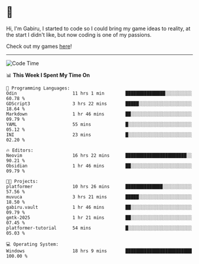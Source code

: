 # 🐀

Hi, I'm Gabiru, I started to code so I could bring my game ideas to reality, at the start I didn't like, but now coding is one of my passions.

Check out my games [here](https://gabiru.art/projetos/)!

---

<!--START_SECTION:waka-->
![Code Time](http://img.shields.io/badge/Code%20Time-528%20hrs%2045%20mins-blue)

📊 **This Week I Spent My Time On** 

```text
💬 Programming Languages: 
Odin                     11 hrs 1 min        ███████████████░░░░░░░░░░   60.78 % 
GDScript3                3 hrs 22 mins       █████░░░░░░░░░░░░░░░░░░░░   18.64 % 
Markdown                 1 hr 46 mins        ██░░░░░░░░░░░░░░░░░░░░░░░   09.79 % 
YAML                     55 mins             █░░░░░░░░░░░░░░░░░░░░░░░░   05.12 % 
INI                      23 mins             █░░░░░░░░░░░░░░░░░░░░░░░░   02.20 % 

🔥 Editors: 
Neovim                   16 hrs 22 mins      ███████████████████████░░   90.21 % 
Obsidian                 1 hr 46 mins        ██░░░░░░░░░░░░░░░░░░░░░░░   09.79 % 

🐱‍💻 Projects: 
platformer               10 hrs 26 mins      ██████████████░░░░░░░░░░░   57.56 % 
muvuca                   3 hrs 21 mins       █████░░░░░░░░░░░░░░░░░░░░   18.50 % 
gabiru.vault             1 hr 46 mins        ██░░░░░░░░░░░░░░░░░░░░░░░   09.79 % 
gmtk-2025                1 hr 21 mins        ██░░░░░░░░░░░░░░░░░░░░░░░   07.45 % 
platformer-tutorial      54 mins             █░░░░░░░░░░░░░░░░░░░░░░░░   05.03 % 

💻 Operating System: 
Windows                  18 hrs 9 mins       █████████████████████████   100.00 % 
```


<!--END_SECTION:waka-->
